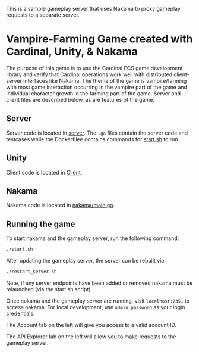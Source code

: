 This is a sample gameplay server that uses Nakama to proxy gameplay requests to a separate server.
# Vampire-Farming Game created with Cardinal, Unity, & Nakama
The purpose of this game is to use the Cardinal ECS game development library and verify that Cardinal operations work well with distributed client-server interfaces like Nakama. The theme of the game is vampire/farming with most game interaction occurring in the vampire part of the game and individual character growth in the farming part of the game. Server and client files are described below, as are features of the game.
## Server
Server code is located in [server](server). The `.go` files contain the server code and testcases while the Dockerfilee contains commands for [start.sh](start.sh) to run.

## Unity
Client code is located in [Client](Client).

## Nakama
Nakama code is located in [nakama/main.go](nakama/main.go).

## Running the game
To start nakama and the gameplay server, run the following command:
```bash
./start.sh
```

After updating the gameplay server, the server can be rebuilt via:
```bash
./restart_server.sh
```

Note, if any server endpoints have been added or removed nakama must be relaunched (via the start.sh script)

Once nakama and the gameplay server are running, visit `localhost:7351` to access nakama. For local development, use `admin:password` as your login credentials.

The Account tab on the left will give you access to a valid account ID.

The API Explorer tab on the left will allow you to make requests to the gameplay server.
